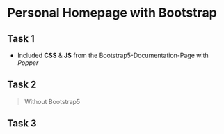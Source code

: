 # Personal Homepage with Bootstrap


## Task 1

- Included **CSS** & **JS** from the Bootstrap5-Documentation-Page with *Popper*


## Task 2

> Without Bootstrap5


## Task 3


